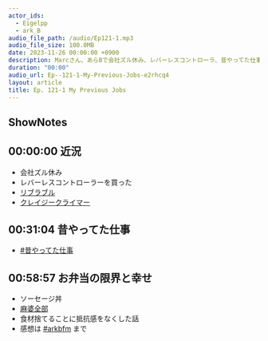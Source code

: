 ```yaml
---
actor_ids:
  - Eigelpp
  - ark_B
audio_file_path: /audio/Ep121-1.mp3
audio_file_size: 100.0MB
date: 2023-11-26 00:00:00 +0900
description: Marcさん、あらBで会社ズル休み、レバーレスコントローラ、昔やってた仕事、お弁当の限界と幸せなどについて話しました。
duration: "00:00"
audio_url: Ep--121-1-My-Previous-Jobs-e2rhcq4
layout: article
title: Ep. 121-1 My Previous Jobs
---
```


## ShowNotes

## 00:00:00 近況

* 会社ズル休み
* レバーレスコントローラーを買った
* [リブラブル](https://ja.wikipedia.org/wiki/%E3%83%AA%E3%83%96%E3%83%AB%E3%83%A9%E3%83%96%E3%83%AB)
* [クレイジークライマー](https://ja.wikipedia.org/wiki/%E3%82%AF%E3%83%AC%E3%83%BC%E3%82%B8%E3%83%BC%E3%83%BB%E3%82%AF%E3%83%A9%E3%82%A4%E3%83%9E%E3%83%BC)

## 00:31:04 昔やってた仕事

* [#昔やってた仕事](https://x.com/search?q=%23%E6%98%94%E3%82%84%E3%81%A3%E3%81%A6%E3%81%9F%E4%BB%95%E4%BA%8B&src=typed_query&f=live)

## 00:58:57 お弁当の限界と幸せ

* ソーセージ丼
* [麻婆全部](https://youtube.com/shorts/ASZ9gjHL9y4?si=fld-tyd3ErZIGmBz)
* 食材捨てることに抵抗感をなくした話
* 感想は [#arkbfm](https://x.com/search?q=%23arkbfm&src=typed_query&f=live) まで
